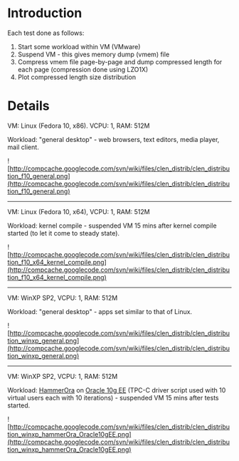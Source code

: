 # Introduction #
Each test done as follows:
  1. Start some workload within VM (VMware)
  1. Suspend VM - this gives memory dump (vmem) file
  1. Compress vmem file page-by-page and dump compressed length for each page (compression done using LZO1X)
  1. Plot compressed length size distribution

# Details #

VM: Linux (Fedora 10, x86). VCPU: 1, RAM: 512M

Workload: "general desktop" - web browsers, text editors, media player, mail client.

![http://compcache.googlecode.com/svn/wiki/files/clen_distrib/clen_distribution_f10_general.png](http://compcache.googlecode.com/svn/wiki/files/clen_distrib/clen_distribution_f10_general.png)


---


VM: Linux (Fedora 10, x64), VCPU: 1, RAM: 512M

Workload: kernel compile - suspended VM 15 mins after kernel compile started (to let it come to steady state).

![http://compcache.googlecode.com/svn/wiki/files/clen_distrib/clen_distribution_f10_x64_kernel_compile.png](http://compcache.googlecode.com/svn/wiki/files/clen_distrib/clen_distribution_f10_x64_kernel_compile.png)


---


VM: WinXP SP2, VCPU: 1, RAM: 512M

Workload: "general desktop" - apps set similar to that of Linux.

![http://compcache.googlecode.com/svn/wiki/files/clen_distrib/clen_distribution_winxp_general.png](http://compcache.googlecode.com/svn/wiki/files/clen_distrib/clen_distribution_winxp_general.png)


---


VM: WinXP SP2, VCPU: 1, RAM: 512M

Workload: [HammerOra](http://hammerora.sourceforge.net/) on [Oracle 10g EE](http://www.oracle.com/technology/products/database/xe/index.html) (TPC-C driver script used with 10 virtual users each with 10 iterations) - suspended VM 15 mins after tests started.

![http://compcache.googlecode.com/svn/wiki/files/clen_distrib/clen_distribution_winxp_hammerOra_Oracle10gEE.png](http://compcache.googlecode.com/svn/wiki/files/clen_distrib/clen_distribution_winxp_hammerOra_Oracle10gEE.png)